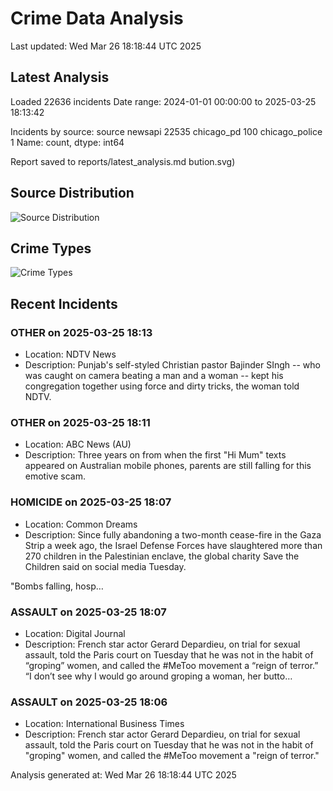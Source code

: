 # Crime Data Analysis
Last updated: Wed Mar 26 18:18:44 UTC 2025

## Latest Analysis

Loaded 22636 incidents
Date range: 2024-01-01 00:00:00 to 2025-03-25 18:13:42

Incidents by source:
source
newsapi           22535
chicago_pd          100
chicago_police        1
Name: count, dtype: int64

Report saved to reports/latest_analysis.md
bution.svg)

## Source Distribution
![Source Distribution](images/source_distribution.svg)

## Crime Types
![Crime Types](images/crime_types.svg)

## Recent Incidents

### OTHER on 2025-03-25 18:13
- Location: NDTV News
- Description: Punjab&#039;s self-styled Christian pastor Bajinder SIngh -- who was caught on camera beating a man and a woman -- kept his congregation together using force and dirty tricks, the woman told NDTV.


### OTHER on 2025-03-25 18:11
- Location: ABC News (AU)
- Description: Three years on from when the first "Hi Mum" texts appeared on Australian mobile phones, parents are still falling for this emotive scam.


### HOMICIDE on 2025-03-25 18:07
- Location: Common Dreams
- Description: Since fully abandoning a two-month cease-fire in the Gaza Strip a week ago, the Israel Defense Forces have slaughtered more than 270 children in the Palestinian enclave, the global charity Save the Children 
said on social media Tuesday.

"Bombs falling, hosp…


### ASSAULT on 2025-03-25 18:07
- Location: Digital Journal
- Description: French star actor Gerard Depardieu, on trial for sexual assault, told the Paris court on Tuesday that he was not in the habit of “groping” women, and called the #MeToo movement a “reign of terror.” “I don’t see why I would go around groping a woman, her butto…


### ASSAULT on 2025-03-25 18:06
- Location: International Business Times
- Description: French star actor Gerard Depardieu, on trial for sexual assault, told the Paris court on Tuesday that he was not in the habit of "groping" women, and called the #MeToo movement a "reign of terror."

Analysis generated at: Wed Mar 26 18:18:44 UTC 2025
